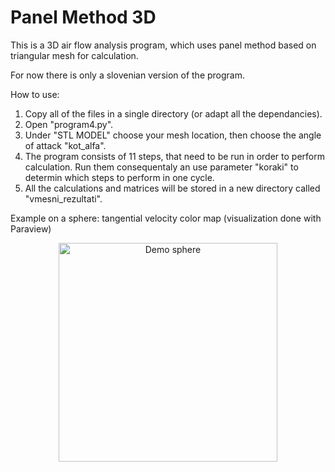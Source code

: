 # Panel Method 3D
This is a 3D air flow analysis program, which uses panel method based on triangular mesh for calculation.

For now there is only a slovenian version of the program.

How to use:

  1. Copy all of the files in a single directory (or adapt all the dependancies).
  2. Open "program4.py".
  3. Under "STL MODEL" choose your mesh location, then choose the angle of attack "kot_alfa". 
  4. The program consists of 11 steps, that need to be run in order to perform calculation. Run them consequentaly an use parameter "koraki" to determin which steps to perform in one cycle.
  5. All the calculations and matrices will be stored in a new directory called "vmesni_rezultati".

Example on a sphere: tangential velocity color map (visualization done with Paraview)

<p align="center">
  <img src="https://i.imgur.com/IOXQoB4.png" width="350" title="Demo sphere">
</p>
